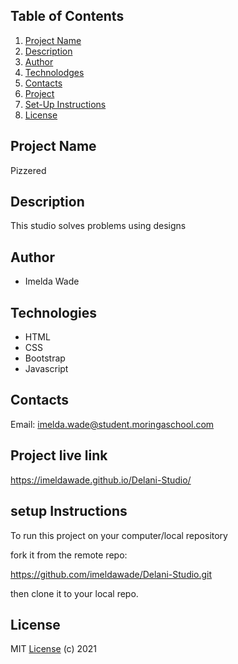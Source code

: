 ## Table of Contents
1. [Project Name](#Project-Name)
2. [Description](#Description)
3. [Author](#Author)
4. [Technolodges](#Technologies)
5. [Contacts](#Contacts)
6. [Project](#Project-live-link)
7. [Set-Up Instructions](#setup-instructions)
8. [License](#license)

## Project Name
Pizzered

## Description
This studio solves problems using designs

## Author
* Imelda Wade

## Technologies                                                             
* HTML
* CSS
* Bootstrap
* Javascript


## Contacts
Email: imelda.wade@student.moringaschool.com

## Project live link
https://imeldawade.github.io/Delani-Studio/

##  setup Instructions
To run this project on your computer/local repository 

fork it from the remote repo:

https://github.com/imeldawade/Delani-Studio.git

then clone it to your local repo.

## License
MIT [License](/LICENSE) (c) 2021